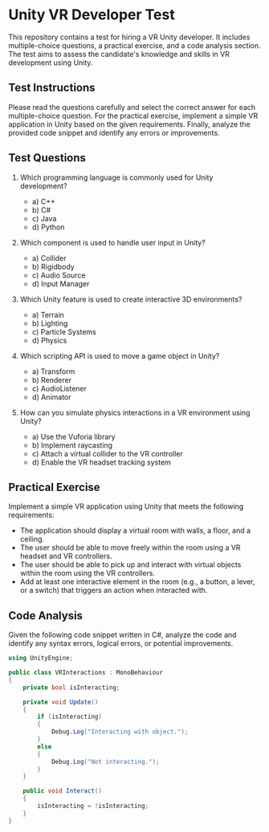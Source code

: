 # Unity VR Developer Test

This repository contains a test for hiring a VR Unity developer. It includes multiple-choice questions, a practical exercise, and a code analysis section. The test aims to assess the candidate's knowledge and skills in VR development using Unity.

## Test Instructions

Please read the questions carefully and select the correct answer for each multiple-choice question. For the practical exercise, implement a simple VR application in Unity based on the given requirements. Finally, analyze the provided code snippet and identify any errors or improvements.

## Test Questions

1. Which programming language is commonly used for Unity development?
   - a) C++
   - b) C#
   - c) Java
   - d) Python

2. Which component is used to handle user input in Unity?
   - a) Collider
   - b) Rigidbody
   - c) Audio Source
   - d) Input Manager

3. Which Unity feature is used to create interactive 3D environments?
   - a) Terrain
   - b) Lighting
   - c) Particle Systems
   - d) Physics

4. Which scripting API is used to move a game object in Unity?
   - a) Transform
   - b) Renderer
   - c) AudioListener
   - d) Animator

5. How can you simulate physics interactions in a VR environment using Unity?
   - a) Use the Vuforia library
   - b) Implement raycasting
   - c) Attach a virtual collider to the VR controller
   - d) Enable the VR headset tracking system

## Practical Exercise

Implement a simple VR application using Unity that meets the following requirements:

- The application should display a virtual room with walls, a floor, and a ceiling.
- The user should be able to move freely within the room using a VR headset and VR controllers.
- The user should be able to pick up and interact with virtual objects within the room using the VR controllers.
- Add at least one interactive element in the room (e.g., a button, a lever, or a switch) that triggers an action when interacted with.

## Code Analysis

Given the following code snippet written in C#, analyze the code and identify any syntax errors, logical errors, or potential improvements.

```csharp
using UnityEngine;

public class VRInteractions : MonoBehaviour
{
    private bool isInteracting;

    private void Update()
    {
        if (isInteracting)
        {
            Debug.Log("Interacting with object.");
        }
        else
        {
            Debug.Log("Not interacting.");
        }
    }

    public void Interact()
    {
        isInteracting = !isInteracting;
    }
}
